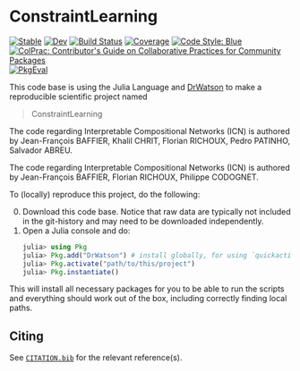 # ConstraintLearning

[![Stable](https://img.shields.io/badge/docs-stable-blue.svg)](https://JuliaConstraints.github.io/ConstraintLearning.jl/stable)
[![Dev](https://img.shields.io/badge/docs-dev-blue.svg)](https://JuliaConstraints.github.io/ConstraintLearning.jl/dev)
[![Build Status](https://github.com/JuliaConstraints/ConstraintLearning.jl/actions/workflows/CI.yml/badge.svg?branch=main)](https://github.com/JuliaConstraints/ConstraintLearning.jl/actions/workflows/CI.yml?query=branch%3Amain)
[![Coverage](https://codecov.io/gh/JuliaConstraints/ConstraintLearning.jl/branch/main/graph/badge.svg)](https://codecov.io/gh/JuliaConstraints/ConstraintLearning.jl)
[![Code Style: Blue](https://img.shields.io/badge/code%20style-blue-4495d1.svg)](https://github.com/invenia/BlueStyle)
[![ColPrac: Contributor's Guide on Collaborative Practices for Community Packages](https://img.shields.io/badge/ColPrac-Contributor's%20Guide-blueviolet)](https://github.com/SciML/ColPrac)
[![PkgEval](https://JuliaCI.github.io/NanosoldierReports/pkgeval_badges/C/ConstraintLearning.svg)](https://JuliaCI.github.io/NanosoldierReports/pkgeval_badges/report.html)



This code base is using the Julia Language and [DrWatson](https://juliadynamics.github.io/DrWatson.jl/stable/) to make a reproducible scientific project named
> ConstraintLearning

The code regarding Interpretable Compositional Networks (ICN) is authored by Jean-François BAFFIER, Khalil CHRIT, Florian RICHOUX, Pedro PATINHO, Salvador ABREU.

The code regarding Interpretable Compositional Networks (ICN) is authored by Jean-François BAFFIER, Florian RICHOUX, Philippe CODOGNET.

To (locally) reproduce this project, do the following:

0. Download this code base. Notice that raw data are typically not included in the
   git-history and may need to be downloaded independently.
1. Open a Julia console and do:
   ```julia
   julia> using Pkg
   julia> Pkg.add("DrWatson") # install globally, for using `quickactivate`
   julia> Pkg.activate("path/to/this/project")
   julia> Pkg.instantiate()
   ```

This will install all necessary packages for you to be able to run the scripts and
everything should work out of the box, including correctly finding local paths.

## Citing

See [`CITATION.bib`](CITATION.bib) for the relevant reference(s).
